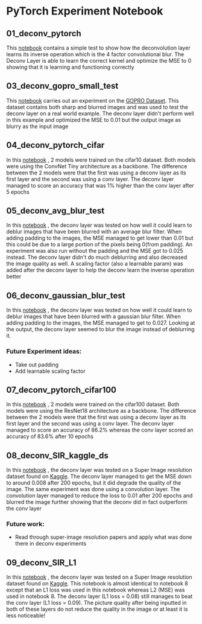 # PyTorch Experiment Notebook

## 01_deconv_pytorch

This [notebook](https://github.com/viibrem/ml_masters_uct/blob/master/PyTorch/Notebooks/01_deconv_pytorch.ipynb)
contains a simple test to show how the deconvolution
layer learns its inverse operation which is the 4 factor convolutional
blur. The Deconv Layer is able to learn the correct kernel and optimize
the MSE to 0 showing that it is learning and functioning correctly

## 03_deconv_gopro_small_test

This [notebook](https://github.com/viibrem/ml_masters_uct/blob/master/PyTorch/Notebooks/03_deconv_gopro_small_test.ipynb)
 carries out an experiment on the
[GOPRO Dataset](https://seungjunnah.github.io/Datasets/gopro.html).
This dataset contains both sharp and blurred images and was used to
test the deconv layer on a real world example. The deconv layer didn't
perform well in this example and optimized the MSE to 0.01 but the
output image as blurry as the input image

## 04_deconv_pytorch_cifar

In this [notebook](https://github.com/viibrem/ml_masters_uct/blob/master/PyTorch/Notebooks/04_deconv_pytorch_cifar.ipynb)
, 2 models were trained on the cifar10 dataset. Both models
were using the ConvNet Tiny architecture as a backbone. The difference between
the 2 models were that the first was using a deconv layer as its first layer and
the second was using a conv layer. The deconv layer managed to score an accuracy
that was 1% higher than the conv layer after 5 epochs

## 05_deconv_avg_blur_test

In this [notebook](https://github.com/viibrem/ml_masters_uct/blob/master/PyTorch/Notebooks/05_deconv_avg_blur_test.ipynb)
, the deconv layer was tested on how well it could learn to
deblur images that have been blurred with an average blur filter. When adding
padding to the images, the MSE managed to get lower than 0.01 but this could 
be due to a large portion of the pixels being 0(from padding). An experiment
was also run without the padding and the MSE got to 0.025 instead. The deconv
layer didn't do much deblurring and also decreased the image quality as well.
A scaling factor (also a learnable param) was added after the deconv layer to
help the deconv learn the inverse operation better


## 06_deconv_gaussian_blur_test

In this [notebook](https://github.com/viibrem/ml_masters_uct/blob/master/PyTorch/Notebooks/06_deconv_gaussian_blur_test.ipynb)
, the deconv layer was tested on how well it could learn to
deblur images that have been blurred with a gaussian blur filter. When adding
padding to the images, the MSE managed to get to 0.027. Looking at the output,
the deconv layer seemed to blur the image instead of deblurring it.

### Future Experiment ideas:

- Take out padding
- Add learnable scaling factor

## 07_deconv_pytorch_cifar100

In this [notebook](https://github.com/viibrem/ml_masters_uct/blob/master/PyTorch/Notebooks/07_deconv_pytorch_cifar100.ipynb)
, 2 models were trained on the cifar100 dataset. Both models
were using the ResNet18 architecture as a backbone. The difference between
the 2 models were that the first was using a deconv layer as its first layer and
the second was using a conv layer. The deconv layer managed to score an accuracy
of 86.2% whereas the conv layer scored an accuracy of 83.6% after 10 epochs

## 08_deconv_SIR_kaggle_ds

In this [notebook](https://github.com/viibrem/ml_masters_uct/blob/master/PyTorch/Notebooks/08_deconv_SIR_kaggle_ds.ipynb)
, the deconv layer was tested on a Super Image resolution dataset
found on [Kaggle](https://www.kaggle.com/datasets/akhileshdkapse/super-image-resolution?resource=download).
The deconv layer managed to get the MSE down to around 0.008 after 200 epochs,
but it did degrade the quality of the image. The same experiment was done using a
convolution layer. The convolution layer managed to reduce the loss to 0.01 after 200
epochs and blurred the image further showing that the deconv did in fact outperform the conv layer

### Future work:
- Read through super-image resolution papers and apply what was done there in deconv
experiments

## 09_deconv_SIR_L1

In this [notebook](https://github.com/viibrem/ml_masters_uct/blob/master/PyTorch/Notebooks/09_deconv_SIR_L1.ipynb)
, the deconv layer was tested on a Super Image resolution dataset
found on [Kaggle](https://www.kaggle.com/datasets/akhileshdkapse/super-image-resolution?resource=download).
This notebook is almost identical to notebook 8 except that an L1 loss was used in this notebook
whereas L2 (MSE) was used in notebook 8. The deconv layer (L1 loss = 0.08) still manages to beat the conv layer
(L1 loss = 0.09). The picture quality after being inputted in both of these layers do not reduce the quality in
the image or at least it is less noticeable!